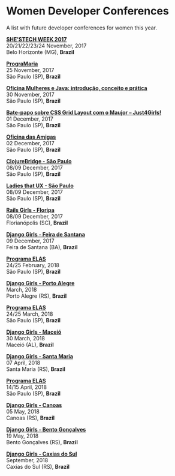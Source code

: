 # Women Developer Conferences

A list with future developer conferences for women this year.

[**SHE'STECH WEEK 2017**](https://shestech.org/)  
20/21/22/23/24 November, 2017  
Belo Horizonte (MG), **Brazil**

[**PrograMaria**](https://www.sympla.com.br/programaria-summit-2017__214663)  
25 November, 2017  
São Paulo (SP), **Brazil**

[**Oficina Mulheres e Java: introdução, conceito e prática**](https://docs.google.com/forms/d/e/1FAIpQLSefqZD-RG0FjJgHyEi2bI6p7r7nqfIhVOMJXofKb94CFRzeAg/viewform)  
30 November, 2017  
São Paulo (SP), **Brazil**

[**Bate-papo sobre CSS Grid Layout com o Maujor – Just4Girls!**](http://ctnovatec.com.br/bate-papo-css-grid-layout-maujor/)  
01 December, 2017  
São Paulo (SP), **Brazil**

[**Oficina das Amigas**](http://arianecor.net/oficinadasamigas/)  
02 December, 2017  
São Paulo (SP), **Brazil**

[**ClojureBridge - São Paulo**](http://www.clojurebridge.org/events/2017-12-08-sao-paulo)  
08/09 December, 2017  
São Paulo (SP), **Brazil**

[**Ladies that UX - São Paulo**](https://www.facebook.com/events/1710878575897208/)  
08/09 December, 2017  
São Paulo (SP), **Brazil**

[**Rails Girls - Floripa**](http://railsgirls.com/florianopolis.html)  
08/09 December, 2017  
Florianópolis (SC), **Brazil**

[**Django Girls - Feira de Santana**](https://djangogirls.org/feiradesantana/)  
09 December, 2017  
Feira de Santana (BA), **Brazil**

[**Programa ELAS**](http://programaelas.com.br/)  
24/25 February, 2018  
São Paulo (SP), **Brazil**

[**Django Girls - Porto Alegre**](https://djangogirls.org/portoalegre/)  
March, 2018  
Porto Alegre (RS), **Brazil**

[**Programa ELAS**](http://programaelas.com.br/)  
24/25 March, 2018  
São Paulo (SP), **Brazil**

[**Django Girls - Maceió**](https://djangogirls.org/maceio/)  
30 March, 2018  
Maceió (AL), **Brazil**

[**Django Girls - Santa Maria**](https://djangogirls.org/santamaria/)  
07 April, 2018  
Santa Maria (RS), **Brazil**

[**Programa ELAS**](http://programaelas.com.br/)  
14/15 April, 2018  
São Paulo (SP), **Brazil**

[**Django Girls - Canoas**](https://djangogirls.org/canoas/)  
05 May, 2018  
Canoas (RS), **Brazil**

[**Django Girls - Bento Gonçalves**](https://djangogirls.org/bentogoncalves/)  
19 May, 2018  
Bento Gonçalves (RS), **Brazil**

[**Django Girls - Caxias do Sul**](https://djangogirls.org/caxiasdosul/)  
September, 2018  
Caxias do Sul (RS), **Brazil**
